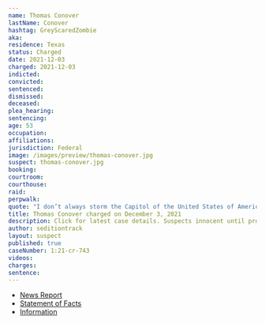 ```yaml
---
name: Thomas Conover
lastName: Conover
hashtag: GreyScaredZombie
aka:
residence: Texas
status: Charged
date: 2021-12-03
charged: 2021-12-03
indicted:
convicted:
sentenced:
dismissed:
deceased:
plea_hearing:
sentencing:
age: 53
occupation:
affiliations:
jurisdiction: Federal
image: /images/preview/thomas-conover.jpg
suspect: thomas-conover.jpg
booking:
courtroom:
courthouse:
raid:
perpwalk:
quote: "I don’t always storm the Capitol of the United States of America. But when I do, I prefer Coors Light."
title: Thomas Conover charged on December 3, 2021
description: Click for latest case details. Suspects innocent until proven guilty.
author: seditiontrack
layout: suspect
published: true
caseNumber: 1:21-cr-743
videos:
charges:
sentence:
---
```

- [News Report](https://www.msn.com/en-us/news/crime/keller-man-seen-with-beer-can-during-jan-6-us-capitol-riot-arrested-fbi-says/ar-AARCPoZ)
- [Statement of Facts](https://www.justice.gov/usao-dc/case-multi-defendant/file/1459196/download)
- [Information](https://www.justice.gov/usao-dc/case-multi-defendant/file/1459186/download)
